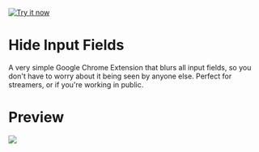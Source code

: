<a target="_blank" href="https://chrome.google.com/webstore/detail/hide-ipnut/nmocnpifbamaacbkgiekcdncefbaidji"><img alt="Try it now" src="https://cloud.githubusercontent.com/assets/7408967/7268655/ac9ee75a-e899-11e4-8f93-f1213e7f892d.png" title="Click here to install this sample from the Chrome Web Store"></img></a>

# Hide Input Fields
A very simple Google Chrome Extension that blurs all input fields, so you don't have to worry about it being seen by anyone else. Perfect for streamers, or if you're working in public.

# Preview
<img src="https://cloud.githubusercontent.com/assets/7408967/7246576/6b33ce2e-e7cd-11e4-8b9c-3989c681556b.png" />
